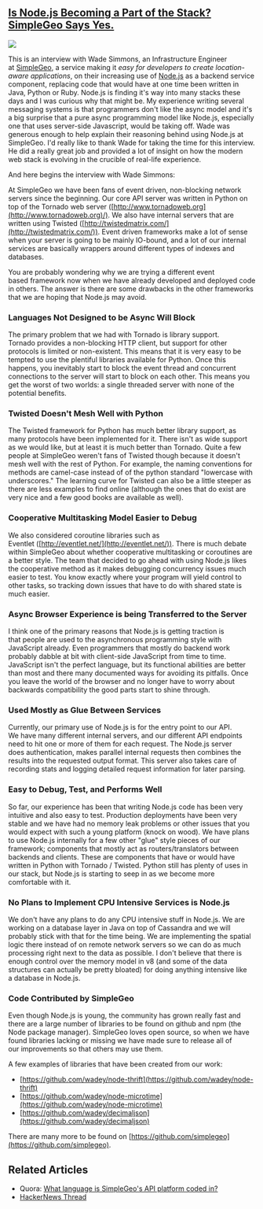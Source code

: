 ## [Is Node.js Becoming a Part of the Stack? SimpleGeo Says Yes.](/blog/2011/2/22/is-nodejs-becoming-a-part-of-the-stack-simplegeo-says-yes.html)

    

    

![](http://farm6.static.flickr.com/5138/5468883306_866b2bf533_m.jpg)

This is an interview with Wade Simmons, an Infrastructure Engineer at [SimpleGeo](http://simplegeo.com/), a service making it _easy for developers to create location-aware applications_, on their increasing use of [Node.js](http://nodejs.org/) as a backend service component, replacing code that would have at one time been written in Java, Python or Ruby. Node.js is finding it's way into many stacks these days and I was curious why that might be. My experience writing several messaging systems is that programmers don't like the async model and it's a big surprise that a pure async programming model like Node.js, especially one that uses server-side Javascript, would be taking off. Wade was generous enough to help explain their reasoning behind using Node.js at SimpleGeo. I'd really like to thank Wade for taking the time for this interview. He did a really great job and provided a lot of insight on how the modern web stack is evolving in the crucible of real-life experience.  

And here begins the interview with Wade Simmons:

At SimpleGeo we have been fans of event driven, non-blocking network servers since the beginning. Our core API server was written in Python on top of the Tornado web server ([http://www.tornadoweb.org](http://www.tornadoweb.org)/). We also have internal servers that are written using Twisted ([http://twistedmatrix.com/](http://twistedmatrix.com/)). Event driven frameworks make a lot of sense when your server is going to be mainly IO-bound, and a lot of our internal services are basically wrappers around different types of indexes and databases.

You are probably wondering why we are trying a different event based framework now when we have already developed and deployed code in others. The answer is there are some drawbacks in the other frameworks that we are hoping that Node.js may avoid.

### Languages Not Designed to be Async Will Block

The primary problem that we had with Tornado is library support. Tornado provides a non-blocking HTTP client, but support for other protocols is limited or non-existent. This means that it is very easy to be tempted to use the plentiful libraries available for Python. Once this happens, you inevitably start to block the event thread and concurrent connections to the server will start to block on each other. This means you get the worst of two worlds: a single threaded server with none of the potential benefits.

### Twisted Doesn't Mesh Well with Python

The Twisted framework for Python has much better library support, as many protocols have been implemented for it. There isn't as wide support as we would like, but at least it is much better than Tornado. Quite a few people at SimpleGeo weren't fans of Twisted though because it doesn't mesh well with the rest of Python. For example, the naming conventions for methods are camel-case instead of of the python standard "lowercase with underscores." The learning curve for Twisted can also be a little steeper as there are less examples to find online (although the ones that do exist are very nice and a few good books are available as well).

### Cooperative Multitasking Model Easier to Debug

We also considered coroutine libraries such as Eventlet ([http://eventlet.net/](http://eventlet.net/)). There is much debate within SimpleGeo about whether cooperative multitasking or coroutines are a better style. The team that decided to go ahead with using Node.js likes the cooperative method as it makes debugging concurrency issues much easier to test. You know exactly where your program will yield control to other tasks, so tracking down issues that have to do with shared state is much easier.

### Async Browser Experience is being Transferred to the Server

I think one of the primary reasons that Node.js is getting traction is that people are used to the asynchronous programming style with JavaScript already. Even programmers that mostly do backend work probably dabble at bit with client-side JavaScript from time to time. JavaScript isn't the perfect language, but its functional abilities are better than most and there many documented ways for avoiding its pitfalls. Once you leave the world of the browser and no longer have to worry about backwards compatibility the good parts start to shine through.

### Used Mostly as Glue Between Services

Currently, our primary use of Node.js is for the entry point to our API. We have many different internal servers, and our different API endpoints need to hit one or more of them for each request. The Node.js server does authentication, makes parallel internal requests then combines the results into the requested output format. This server also takes care of recording stats and logging detailed request information for later parsing.

### Easy to Debug, Test, and Performs Well

So far, our experience has been that writing Node.js code has been very intuitive and also easy to test. Production deployments have been very stable and we have had no memory leak problems or other issues that you would expect with such a young platform (knock on wood). We have plans to use Node.js internally for a few other "glue" style pieces of our framework; components that mostly act as routers/translators between backends and clients. These are components that have or would have written in Python with Tornado / Twisted. Python still has plenty of uses in our stack, but Node.js is starting to seep in as we become more comfortable with it.

### No Plans to Implement CPU Intensive Services is Node.js

We don't have any plans to do any CPU intensive stuff in Node.js. We are working on a database layer in Java on top of Cassandra and we will probably stick with that for the time being. We are implementing the spatial logic there instead of on remote network servers so we can do as much processing right next to the data as possible. I don't believe that there is enough control over the memory model in v8 (and some of the data structures can actually be pretty bloated) for doing anything intensive like a database in Node.js.

### Code Contributed by SimpleGeo

Even though Node.js is young, the community has grown really fast and there are a large number of libraries to be found on github and npm (the Node package manager). SimpleGeo loves open source, so when we have found libraries lacking or missing we have made sure to release all of our improvements so that others may use them.

A few examples of libraries that have been created from our work:

*   [https://github.com/wadey/node-thrift](https://github.com/wadey/node-thrift)
*   [https://github.com/wadey/node-microtime](https://github.com/wadey/node-microtime)
*   [https://github.com/wadey/decimaljson](https://github.com/wadey/decimaljson)

There are many more to be found on [https://github.com/simplegeo](https://github.com/simplegeo).

## Related Articles

*   Quora: [What language is SimpleGeo's API platform coded in?](http://www.quora.com/What-language-is-SimpleGeos-API-platform-coded-in/answer/Joe-Stump)
*   [HackerNews Thread](http://hackerne.ws/item?id=2251490)

    